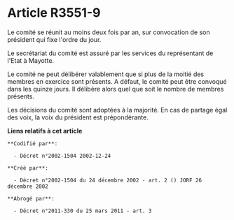 # Article R3551-9

Le comité se réunit au moins deux fois par an, sur convocation de son président qui fixe l'ordre du jour.

Le secrétariat du comité est assuré par les services du représentant de l'Etat à Mayotte.

Le comité ne peut délibérer valablement que si plus de la moitié des membres en exercice sont présents. A défaut, le comité
peut être convoqué dans les quinze jours. Il délibère alors quel que soit le nombre de membres présents.

Les décisions du comité sont adoptées à la majorité. En cas de partage égal des voix, la voix du président est prépondérante.

**Liens relatifs à cet article**

	**Codifié par**:

	  - Décret n°2002-1504 2002-12-24

	**Créé par**:

	  - Décret n°2002-1504 du 24 décembre 2002 - art. 2 () JORF 26 décembre 2002

	**Abrogé par**:

	  - Décret n°2011-330 du 25 mars 2011 - art. 3

